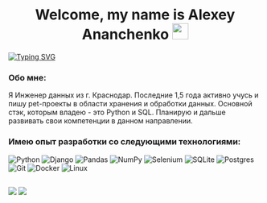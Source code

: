 <h1 align="center">Welcome, my name is Alexey Ananchenko
    <img src="https://github.com/blackcater/blackcater/raw/main/images/Hi.gif" height="32"/>
</h1>
<a href="https://git.io/typing-svg">
    <img src="https://readme-typing-svg.herokuapp.com?font=Roboto&weight=200&size=18&duration=3500&pause=15000&color=000000&background=FFFFFF&center=true&vCenter=true&repeat=true&width=850&lines=A+Python+developer+and+just+a+good+guy" alt="Typing SVG" />
</a>

### Обо мне:

Я Инженер данных из г. Краснодар.
Последние 1,5 года активно учусь и пишу pet-проекты в области хранения и обработки данных. Основной стэк, которым владею - это Python и SQL.
Планирую и дальше развивать свои компетенции в данном направлении.

### Имею опыт разработки со следующими технологиями:

![Python](https://img.shields.io/badge/python-3670A0?style=for-the-badge&logo=python&logoColor=ffdd54)
![Django](https://img.shields.io/badge/django-%23092E20.svg?style=for-the-badge&logo=django&logoColor=white)
![Pandas](https://img.shields.io/badge/pandas-%23150458.svg?style=for-the-badge&logo=pandas&logoColor=white)
![NumPy](https://img.shields.io/badge/numpy-%23013243.svg?style=for-the-badge&logo=numpy&logoColor=white)
![Selenium](https://img.shields.io/badge/-selenium-%43B02A?style=for-the-badge&logo=selenium&logoColor=white)
![SQLite](https://img.shields.io/badge/sqlite-%2307405e.svg?style=for-the-badge&logo=sqlite&logoColor=white)
![Postgres](https://img.shields.io/badge/postgres-%23316192.svg?style=for-the-badge&logo=postgresql&logoColor=white)
![Git](https://img.shields.io/badge/git-%23F05033.svg?style=for-the-badge&logo=git&logoColor=white)
![Docker](https://img.shields.io/badge/docker-%230db7ed.svg?style=for-the-badge&logo=docker&logoColor=white)
![Linux](https://img.shields.io/badge/Linux-FCC624?style=for-the-badge&logo=linux&logoColor=black)

<h2 align="center"> </h2>

![](https://github-profile-summary-cards.vercel.app/api/cards/repos-per-language?username=AlexeyAnanchenko&theme=default)
![](https://github-profile-summary-cards.vercel.app/api/cards/stats?username=AlexeyAnanchenko&theme=default)
